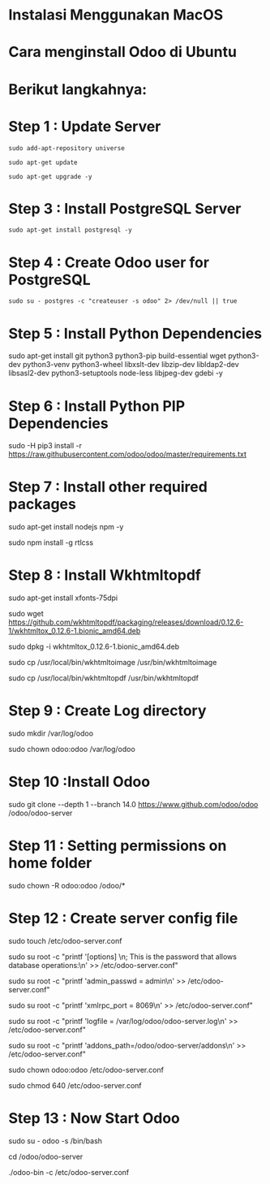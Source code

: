 # Instalasi Menggunakan MacOS
# Cara menginstall Odoo di Ubuntu
# Berikut langkahnya:

# Step 1 : Update Server

```
sudo add-apt-repository universe
                                       
sudo apt-get update 
                 
sudo apt-get upgrade -y 
```
# Step 3 : Install PostgreSQL Server

``` 
sudo apt-get install postgresql -y 
```

# Step 4 : Create Odoo user for PostgreSQL
```              
sudo su - postgres -c "createuser -s odoo" 2> /dev/null || true 
```                   
# Step 5 : Install Python Dependencies
                        
sudo apt-get install git python3 python3-pip build-essential wget python3-dev python3-venv python3-wheel libxslt-dev libzip-dev libldap2-dev libsasl2-dev python3-setuptools node-less libjpeg-dev gdebi -y                 

# Step 6 : Install Python PIP Dependencies
                    
sudo -H pip3 install -r https://raw.githubusercontent.com/odoo/odoo/master/requirements.txt 
                    
# Step 7 : Install other required packages
                    
sudo apt-get install nodejs npm -y 
                        
sudo npm install -g rtlcss 

# Step 8 : Install Wkhtmltopdf
                
sudo apt-get install xfonts-75dpi
                      
sudo wget https://github.com/wkhtmltopdf/packaging/releases/download/0.12.6-1/wkhtmltox_0.12.6-1.bionic_amd64.deb
                      
sudo dpkg -i wkhtmltox_0.12.6-1.bionic_amd64.deb
                    
sudo cp /usr/local/bin/wkhtmltoimage /usr/bin/wkhtmltoimage
                                         
sudo cp /usr/local/bin/wkhtmltopdf /usr/bin/wkhtmltopdf
                    
# Step 9 : Create Log directory
                     
sudo mkdir /var/log/odoo
                                        
sudo chown odoo:odoo /var/log/odoo
                    
# Step 10 :Install Odoo
                        
sudo git clone --depth 1 --branch 14.0 https://www.github.com/odoo/odoo /odoo/odoo-server

# Step 11 : Setting permissions on home folder
                   
sudo chown -R odoo:odoo /odoo/*             

# Step 12 : Create server config file
                     
sudo touch /etc/odoo-server.conf
                   
sudo su root -c "printf '[options] \n; This is the password that allows database operations:\n' >> /etc/odoo-server.conf"
                    
sudo su root -c "printf 'admin_passwd = admin\n' >> /etc/odoo-server.conf"
                     
sudo su root -c "printf 'xmlrpc_port = 8069\n' >> /etc/odoo-server.conf"
                     
sudo su root -c "printf 'logfile = /var/log/odoo/odoo-server.log\n' >> /etc/odoo-server.conf"
                     
sudo su root -c "printf 'addons_path=/odoo/odoo-server/addons\n' >> /etc/odoo-server.conf" 

sudo chown odoo:odoo /etc/odoo-server.conf 
                       
sudo chmod 640 /etc/odoo-server.conf 

# Step 13 : Now Start Odoo                    
sudo su - odoo -s /bin/bash
                    
cd /odoo/odoo-server
                  
./odoo-bin -c /etc/odoo-server.conf
